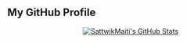 ## My GitHub Profile

<!-- GitHub Profile Widget Start -->
<div align="center">
  <a href="https://github.com/SattwikMaiti">
    <img src="https://github-readme-stats.vercel.app/api?username=SattwikMaiti&show_icons=true&theme=merko" alt="SattwikMaiti's GitHub Stats" />
  </a>
</div>
<!-- GitHub Profile Widget End -->
